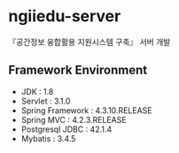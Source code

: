 # ngiiedu-server
『공간정보 융합활용 지원시스템 구축』 서버 개발

## Framework Environment
* JDK : 1.8
* Servlet : 3.1.0
* Spring Framework : 4.3.10.RELEASE
* Spring MVC : 4.2.3.RELEASE
* Postgresql JDBC : 42.1.4
* Mybatis : 3.4.5
